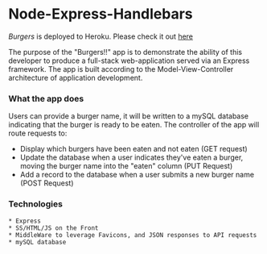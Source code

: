 # Node-Express-Handlebars
*Burgers* is deployed to Heroku. Please check it out [here](https://burger1111.herokuapp.com/)

The purpose of the "Burgers!!" app is to demonstrate the ability of this developer to produce a full-stack web-application served via an Express framework. The app is built according to the Model-View-Controller architecture of application development. 
### What the app does 
Users can provide a burger name, it will be written to a mySQL database indicating that the burger is ready to be eaten. The controller of the app will route requests to: 
 
 - Display which burgers have been eaten and not eaten (GET request)
 - Update the database when a user indicates they've eaten a burger, moving the burger name into the "eaten" column (PUT Request)
 - Add a record to the database when a user submits a new burger name (POST Request)
 ### Technologies 
 ```
* Express 
* SS/HTML/JS on the Front 
* MiddleWare to leverage Favicons, and JSON responses to API requests 
* mySQL database 
 ```

 
